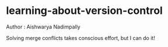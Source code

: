 # learning-about-version-control

Author : Aishwarya Nadimpally

Solving merge conflicts takes conscious effort, but I can do it!

